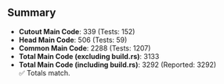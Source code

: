 ## Summary

- **Cutout Main Code**: 339 (Tests: 152)  
- **Head Main Code**: 506 (Tests: 59)  
- **Common Main Code**: 2288 (Tests: 1207)  
- **Total Main Code (excluding build.rs)**: 3133  
- **Total Main Code (including build.rs)**: 3292 (Reported: 3292)  
✅ Totals match.
